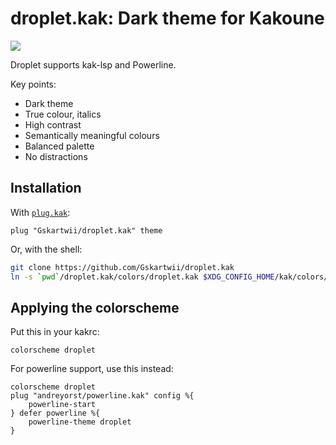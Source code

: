 # droplet.kak: Dark theme for Kakoune

![](https://i.ibb.co/WD8W0TY/droplet.png)

Droplet supports kak-lsp and Powerline.

Key points:
- Dark theme
- True colour, italics
- High contrast
- Semantically meaningful colours
- Balanced palette
- No distractions

## Installation
With [`plug.kak`](https://github.com/andreyorst/plug.kak):

```kak
plug "Gskartwii/droplet.kak" theme
```

Or, with the shell:
```bash
git clone https://github.com/Gskartwii/droplet.kak
ln -s `pwd`/droplet.kak/colors/droplet.kak $XDG_CONFIG_HOME/kak/colors/droplet.kak
```

## Applying the colorscheme
Put this in your kakrc:
```kak
colorscheme droplet
```

For powerline support, use this instead:
```kak
colorscheme droplet
plug "andreyorst/powerline.kak" config %{
    powerline-start
} defer powerline %{
    powerline-theme droplet
}
```
